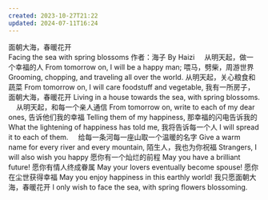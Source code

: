 ```yaml
---
created: 2023-10-27T21:22
updated: 2024-07-11T16:24
---
```


面朝大海，春暖花开	
Facing the sea with spring blossoms
作者：海子	By Haizi
 	 
从明天起，做一个幸福的人	From tomorrow on, I will be a happy man;
喂马，劈柴，周游世界	Grooming, chopping, and traveling all over the world.
从明天起，关心粮食和蔬菜	From tomorrow on, I will care foodstuff and vegetable,
我有一所房子，面朝大海，春暖花开	Living in a house towards the sea, with spring blossoms.
 	 
从明天起，和每一个亲人通信	From tomorrow on, write to each of my dear ones,
告诉他们我的幸福	Telling them of my happiness,
那幸福的闪电告诉我的	What the lightening of happiness has told me,
我将告诉每一个人	I will spread it to each of them.
 	 
给每一条河每一座山取一个温暖的名字	Give a warm name for every river and every mountain,
陌生人，我也为你祝福	Strangers, I will also wish you happy
愿你有一个灿烂的前程	May you have a brilliant future!
愿你有情人终成眷属	May your lovers eventually become spouse!
愿你在尘世获得幸福	May you enjoy happiness in this earthly world!
我只愿面朝大海，春暖花开	I only wish to face the sea, with spring flowers blossoming.